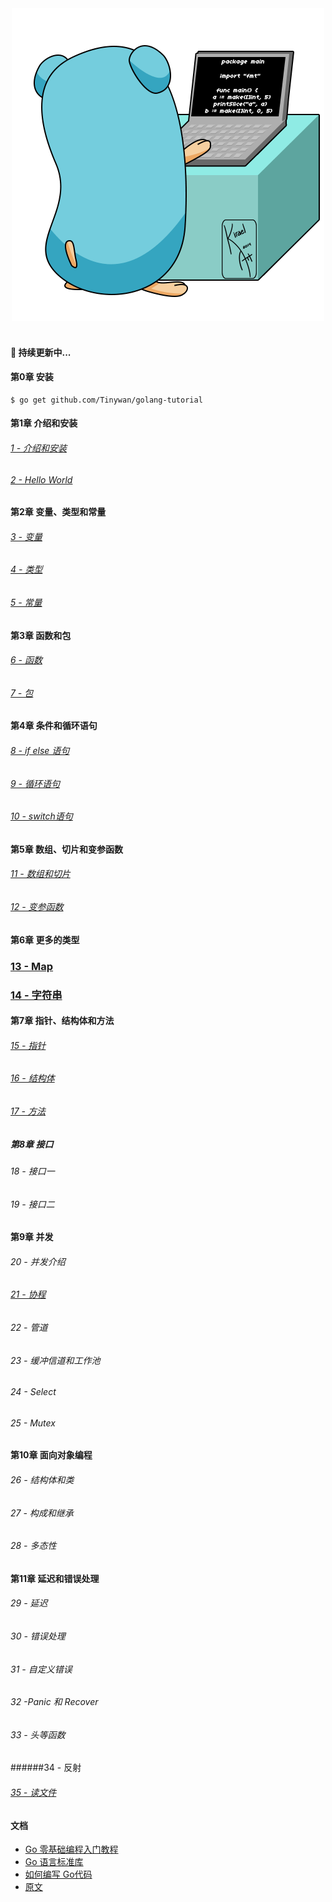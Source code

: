 <div align="center">
  <img src="images/logo001.gif"/><br><br>
</div>  

####  :orange_book:  持续更新中...

####  第0章 安装    

```golang
$ go get github.com/Tinywan/golang-tutorial
```
####  第1章 介绍和安装   

######  [1 - 介绍和安装](/docs/golang_tutorial_01.md)  
######  [2 - Hello World ](/docs/golang_tutorial_02.md)  

#### 第2章 变量、类型和常量   

###### [3 - 变量](/docs/golang_tutorial_03.md)  
###### [4 - 类型](/docs/golang_tutorial_04.md)  
###### [5 - 常量](/docs/golang_tutorial_05.md)  

####  第3章 函数和包   

######  [6 - 函数](/docs/golang_tutorial_06.md)    
######  [7 - 包](/docs/golang_tutorial_07.md)  

####  第4章 条件和循环语句   

######  [8 - if else 语句](/docs/golang_tutorial_08.md)  
######  [9 - 循环语句](/docs/golang_tutorial_09.md)  
######  [10 - switch语句](/docs/golang_tutorial_10.md)  

####  第5章 数组、切片和变参函数  

######  [11 - 数组和切片](/docs/golang_tutorial_11.md)  
######  [12 - 变参函数](/docs/golang_tutorial_12.md)  

####  第6章 更多的类型   

###  [13 - Map](/docs/golang_tutorial_13.md)  
###  [14 - 字符串](/docs/golang_tutorial_14.md)  

####  第7章 指针、结构体和方法   

######  [15 - 指针](/docs/golang_tutorial_15.md)   
######  [16 -  结构体](/docs/golang_tutorial_16.md)  
######  [17 -  方法](/docs/golang_tutorial_17.md)  

#####  第8章 接口  

######  18 - 接口一  
######  19 - 接口二  

####  第9章 并发   

######  20 - 并发介绍  
######  [ 21 - 协程](/docs/golang_tutorial_21.md)  
######  22 - 管道  
######  23 - 缓冲信道和工作池  
######  24 - Select   
######  25 - Mutex  

####  第10章 面向对象编程  

######  26 - 结构体和类  
######  27 - 构成和继承  
######  28 - 多态性   

####  第11章 延迟和错误处理  

######  29 - 延迟  
######  30 - 错误处理  
######  31 - 自定义错误  
######  32 -Panic 和 Recover  
######  33 - 头等函数  
######34 - 反射  
######  [35 - 读文件](/docs/golang_tutorial_35.md)  

#### 文档  
* [Go 零基础编程入门教程](http://go-courses.tinywan.com/_book/)
* [Go 语言标准库](http://go-library.tinywan.com/_book/)
* [如何编写 Go代码](/docs/how_to_write_go_code.md)  
* [原文](https://golangbot.com/)  

